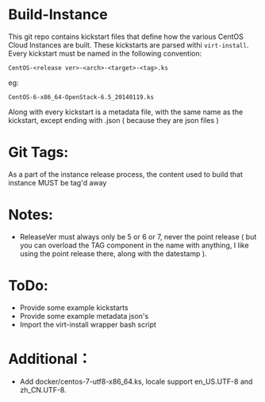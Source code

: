 # Build-Instance

This git repo contains kickstart files that define how the various CentOS Cloud Instances are built. These kickstarts are parsed withi `virt-install`. Every kickstart must be named in the following convention:

```
CentOS-<release ver>-<arch>-<target>-<tag>.ks
```

eg:

```
CentOS-6-x86_64-OpenStack-6.5_20140119.ks
```

Along with every kickstart is a metadata file, with the same name as the kickstart, except ending with .json ( because they are json files )

# Git Tags:

As a part of the instance release process, the content used to build that instance MUST be tag'd away 

# Notes:

*  ReleaseVer must always only be 5 or 6 or 7, never the point release ( but you can overload the TAG component in the name with anything, I like using the point release there, along with the datestamp ).

# ToDo:

* Provide some example kickstarts
* Provide some example metadata json's
* Import the virt-install wrapper bash script

# Additional：

* Add docker/centos-7-utf8-x86_64.ks, locale support en_US.UTF-8 and zh_CN.UTF-8.
